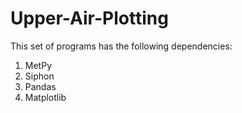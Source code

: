 # Upper-Air-Plotting
This set of programs has the following dependencies:
1) MetPy
2) Siphon
3) Pandas
4) Matplotlib
